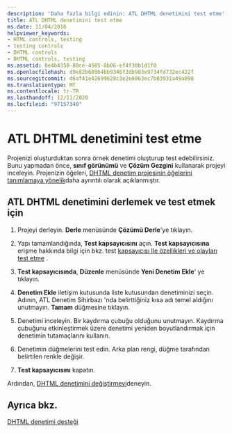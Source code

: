 ```yaml
---
description: 'Daha fazla bilgi edinin: ATL DHTML denetimini test etme'
title: ATL DHTML denetimini test etme
ms.date: 11/04/2016
helpviewer_keywords:
- HTML controls, testing
- testing controls
- DHTML controls
- DHTML controls, testing
ms.assetid: 0e4b4358-80ce-4505-8b06-ef4f30b1d1f0
ms.openlocfilehash: d9e82b609b4bb9346f3db983e9734fd732ec422f
ms.sourcegitcommit: d6af41e42699628c3e2e6063ec7b03931a49a098
ms.translationtype: MT
ms.contentlocale: tr-TR
ms.lasthandoff: 12/11/2020
ms.locfileid: "97157340"
---
```

# <a name="testing-the-atl-dhtml-control"></a>ATL DHTML denetimini test etme

Projenizi oluşturduktan sonra örnek denetimi oluşturup test edebilirsiniz. Bunu yapmadan önce, **sınıf görünümü** ve **Çözüm Gezgini** kullanarak projeyi inceleyin. Projenizin öğeleri, [DHTML denetim projesinin öğelerini tanımlamaya yönelik](../atl/identifying-the-elements-of-the-dhtml-control-project.md)daha ayrıntılı olarak açıklanmıştır.

## <a name="to-build-and-test-the-atl-dhtml-control"></a>ATL DHTML denetimini derlemek ve test etmek için

1. Projeyi derleyin. **Derle** menüsünde **Çözümü Derle**'ye tıklayın.

1. Yapı tamamlandığında, **Test kapsayıcısını** açın. **Test kapsayıcısına** erişme hakkında bilgi için bkz. test [kapsayıcısı Ile özellikleri ve olayları test etme](../mfc/testing-properties-and-events-with-test-container.md) .

1. **Test kapsayıcısında**, **Düzenle** menüsünde **Yeni Denetim Ekle**' ye tıklayın.

1. **Denetim Ekle** iletişim kutusunda liste kutusundan denetiminizi seçin. Adının, ATL Denetim Sihirbazı 'nda belirttiğiniz kısa adı temel aldığını unutmayın. **Tamam** düğmesine tıklayın.

1. Denetimi inceleyin. Bir kaydırma çubuğu olduğunu unutmayın. Kaydırma çubuğunu etkinleştirmek üzere denetimi yeniden boyutlandırmak için denetimin tutamaçlarını kullanın.

1. Denetimin düğmelerini test edin. Arka plan rengi, düğme tarafından belirtilen renkle değişir.

1. **Test kapsayıcısını** kapatın.

Ardından, [DHTML denetimini değiştirmeyi](../atl/modifying-the-atl-dhtml-control.md)deneyin.

## <a name="see-also"></a>Ayrıca bkz.

[DHTML denetimi desteği](../atl/atl-support-for-dhtml-controls.md)
